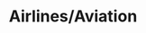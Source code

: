 ---
title: Airlines/Aviation
slug: airlines-aviation
taxonomy:
	tag: industry
content:
    items:
        '@taxonomy.industry': airlines-aviation
    order:
        by: date
        dir: desc
---